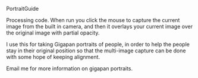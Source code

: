PortraitGuide

Processing code. When run you click the mouse to capture the current 
image from the built in camera, and then it overlays your current
image over the original image with partial opacity.

I use this for taking Gigapan portraits of people, in order to help the
people stay in their original position so that the multi-image capture
can be done with some hope of keeping alignment.

Email me for more information on gigapan portraits.
